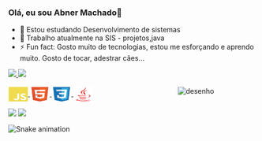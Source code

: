 ### Olá, eu sou Abner Machado👋


- 🌱 Estou estudando Desenvolvimento de sistemas
- 👯 Trabalho atualmente na SIS - projetos,java
- ⚡ Fun fact: Gosto muito de tecnologias, estou me esforçando e aprendo muito. Gosto de tocar, adestrar cães...
 <div>
  <a href="www.linkedin.com/in/abner-machado-48360019b">
  <img height="180em" src="https://github-readme-stats.vercel.app/api?username=Lagarttixa&show_icons=true&theme=dracula&include_all_commits=true&count_private=true"/>
  <img height="180em" src="https://github-readme-stats.vercel.app/api/top-langs/?username=Lagarttixa&layout=compact&langs_count=7&theme=dracula"/>
</div>
   <div style="display: inline_block"><br>
  <img align="center" alt="Rafa-Js" height="30" width="40" src="https://raw.githubusercontent.com/devicons/devicon/master/icons/javascript/javascript-plain.svg">

  
  <img align="center" alt="HTML" height="30" width="40" src="https://raw.githubusercontent.com/devicons/devicon/master/icons/html5/html5-original.svg">
  <img align="center" alt="CSS" height="30" width="40" src="https://raw.githubusercontent.com/devicons/devicon/master/icons/css3/css3-original.svg">
 
  <img align="center" alt="Java" height="30" width="40" src="https://raw.githubusercontent.com/devicons/devicon/master/icons/java/java-plain.svg">
  <img align="right" alt="desenho" src="https://midias.agazeta.com.br/2019/10/03/7ua0f0fubuw.png" height="150" width="160">
</div>
 <p>
   <div>
      <a href = "mailto:abnerrm.99@gmail.com"><img src="https://img.shields.io/badge/-Gmail-%23333?style=for-the-badge&logo=gmail&logoColor=white" target="_blank"></a>
      <a href="https://www.linkedin.com/in/abner-machado-48360019b/" target="_blank"><img src="https://img.shields.io/badge/-LinkedIn-%230077B5?style=for-the-badge&logo=linkedin&logoColor=white" target="_blank"></a>
    </p>
 
 ![Snake animation](https://github.com/Lagarttixa/Lagarttixa/blob/output/github-contribution-grid-snake.svg)
   
</div>
  

